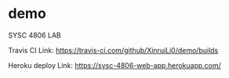 # demo
SYSC 4806 LAB

Travis CI Link:
https://travis-ci.com/github/XinruiLi0/demo/builds
  
Heroku deploy Link:
https://sysc-4806-web-app.herokuapp.com/
